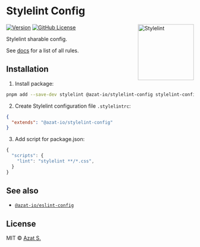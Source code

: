 # Stylelint Config

<img src="https://github-production-user-asset-6210df.s3.amazonaws.com/5698350/262110536-5a5be71e-1ba0-4d14-b819-6e416fb98fbe.svg" alt="Stylelint" align="right" width="150" height="150" />

[![Version](https://img.shields.io/npm/v/@azat-io/stylelint-config.svg?color=fff&labelColor=000)](https://npmjs.com/package/@azat-io/stylelint-config)
[![GitHub License](https://img.shields.io/badge/license-MIT-232428.svg?color=fff&labelColor=000)](https://github.com/azat-io/stylelint-config/blob/main/license.md)

Stylelint sharable config.

See [docs](https://github.com/azat-io/stylelint-config/blob/main/docs.md) for a list of all rules.

## Installation

1. Install package:

```sh
pnpm add --save-dev stylelint @azat-io/stylelint-config stylelint-config-recess-order stylelint-gamut stylelint-plugin-logical-css stylelint-order
```

2. Create Stylelint configuration file `.stylelintrc`:

```json
{
  "extends": "@azat-io/stylelint-config"
}
```

3. Add script for package.json:

```js
{
  "scripts": {
    "lint": "stylelint **/*.css",
  }
}
```

## See also

- [`@azat-io/eslint-config`](https://github.com/azat-io/eslint-config)

## License

MIT &copy; [Azat S.](https://azat.io)
